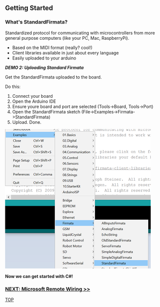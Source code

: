 ## Getting Started

### What's StandardFirmata?
Standardized protocol for communicating with microcontrollers from more general purpose computers (like your PC, Mac, RaspberryPi).

- Based on the MIDI format (really? cool!)
- Client libraries available in just about every language
- Easily uploaded to your arduino

_**DEMO 2: Uploading Standard Firmata**_

Get the StandardFirmata uploaded to the board.

Do this:

1. Connect your board
2. Open the Arduino IDE
3. Ensure youre board and port are selected (Tools->Board, Tools->Port)
4. Open the StandardFirmata sketch (File->Examples->Firmata->StandardFirmata)
5. Upload. Done.

![Should look like this](assets/Demo_2_Firmata.png)


**Now we can get started with C#!** 

### [NEXT: Microsoft Remote Wiring >>](GettingStarted_3.md)

[TOP](README.md)